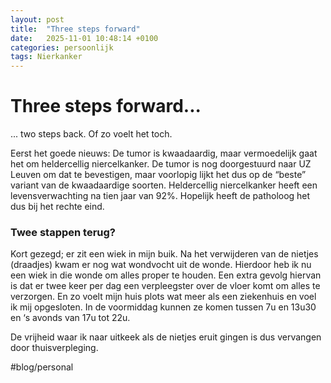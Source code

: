 ```yaml
---
layout: post
title:  "Three steps forward"
date:   2025-11-01 10:48:14 +0100
categories: persoonlijk
tags: Nierkanker
---
```

# Three steps forward...
... two steps back. Of zo voelt het toch.

Eerst het goede nieuws: De tumor is kwaadaardig, maar vermoedelijk gaat het om heldercellig niercelkanker. De tumor is nog doorgestuurd naar UZ Leuven om dat te bevestigen, maar voorlopig lijkt het dus op de “beste” variant van de kwaadaardige soorten. Heldercellig niercelkanker heeft een levensverwachting na tien jaar van 92%. Hopelijk heeft de patholoog het dus bij het rechte eind.
### Twee stappen terug?
Kort gezegd; er zit een wiek in mijn buik. Na het verwijderen van de nietjes (draadjes) kwam er nog wat wondvocht uit de wonde. Hierdoor heb ik nu een wiek in die wonde om alles proper te houden. Een extra gevolg hiervan is dat er twee keer per dag een verpleegster over de vloer komt om alles te verzorgen. En zo voelt mijn huis plots wat meer als een ziekenhuis en voel ik mij opgesloten. In de voormiddag kunnen ze komen tussen 7u en 13u30 en ‘s avonds van 17u tot 22u.

De vrijheid waar ik naar uitkeek als de nietjes eruit gingen is dus vervangen door thuisverpleging.

#blog/personal